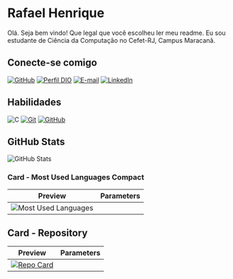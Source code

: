# Rafael Henrique

Olá. Seja bem vindo! Que legal que você escolheu ler meu readme. 
Eu sou estudante de Ciência da Computação no Cefet-RJ, Campus Maracanã.

## Conecte-se comigo

[![GitHub](https://img.shields.io/badge/GitHub-100000?style=for-the-badge&logo=github&logoColor=white)](https://github.com/rafahcs)
[![Perfil DIO](https://img.shields.io/badge/-Meu%20Perfil%20na%20DIO-30A3DC?style=for-the-badge)](https://www.dio.me/users/rjrafahenrique)
[![E-mail](https://img.shields.io/badge/-Email-000?style=for-the-badge&logo=microsoft-outlook&logoColor=E94D5F)](rjrafahenrique@gmail.com)
[![LinkedIn](https://img.shields.io/badge/-LinkedIn-000?style=for-the-badge&logo=linkedin&logoColor=30A3DC)](https://www.linkedin.com/in/rafael-henrique-carvalho-silva/)

## Habilidades

![C](https://img.shields.io/badge/C-000?style=for-the-badge&logo=c&logoColor=30A3DC)
[![Git](https://img.shields.io/badge/Git-000?style=for-the-badge&logo=git&logoColor=E94D5F)](https://git-scm.com/doc)
[![GitHub](https://img.shields.io/badge/GitHub-000?style=for-the-badge&logo=github&logoColor=30A3DC)](https://docs.github.com/)

## GitHub Stats

![GitHub Stats](https://github-readme-stats.vercel.app/api?username=rafahcs&theme=transparent&bg_color=000&border_color=30A3DC&show_icons=true&icon_color=30A3DC&title_color=E94D5F&text_color=FFF)

### Card - Most Used Languages Compact

| Preview | Parameters |
|:-------:|:----------:|
| ![Most Used Languages](https://github-readme-stats-git-masterrstaa-rickstaa.vercel.app/api/top-langs/?username=rafahcs&layout=compact&bg_color=000&border_color=30A3DC&title_color=E94D5F&text_color=FFF)| 

## Card - Repository

| Preview | Parameters |
|:-------:|:----------:|
| [![Repo Card](https://github-readme-stats.vercel.app/api/pin/?username=rafahcs&repo=PAC&bg_color=000&border_color=30A3DC&show_icons=true&icon_color=30A3DC&title_color=E94D5F&text_color=FFF)](https://github.com/digitalinnovationone/roadmaps)| 



